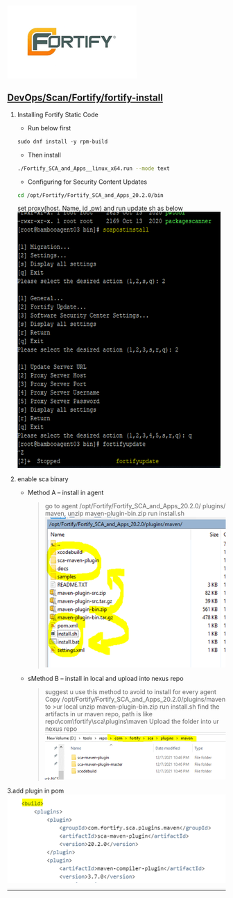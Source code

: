 [![Bitbucket](./resource/fortify.png)](https://www.microfocus.com/)
## <ins>[DevOps]/[Scan]/[Fortify]/fortify-install


1. Installing Fortify Static Code 
    - Run below first
    ```sh
    sudo dnf install -y rpm-build
    ```
    - Then install
    ```sh
    ./Fortify_SCA_and_Apps__linux_x64.run --mode text
    ```
    - Configuring for Security Content Updates
    ```sh
    cd /opt/Fortify/Fortify_SCA_and_Apps_20.2.0/bin
    ```
    set proxy(host. Name, id ,pw) and run update sh as below
    ![](./resource/install1.png)

2. enable sca binary
   
    - Method A – install in agent
        > go to agent /opt/Fortify/Fortify_SCA_and_Apps_20.2.0/ plugins/   maven, unzip maven-plugin-bin.zip
        > run install.sh
        ![](./resource/install2.png)
    - sMethod B – install in local and upload into nexus repo
        > suggest u use this method to avoid to install for every agent
        > Copy /opt/Fortify/Fortify_SCA_and_Apps_20.2.0/plugins/maven to      >ur local
        > unzip maven-plugin-bin.zip
        > run install.sh
        > find the artifacts in ur maven repo, path is like       repo\com\fortify\sca\plugins\maven
        >  Upload the folder into ur nexus repo
        ![](./resource/install3.png)

3.add plugin in pom
    ![](./resource/install4.png)





---
[DevOps]: <../../README.md>
[Scan]: <../scan.md>
[Fortify]: <../Fortify/Fortify.md>
